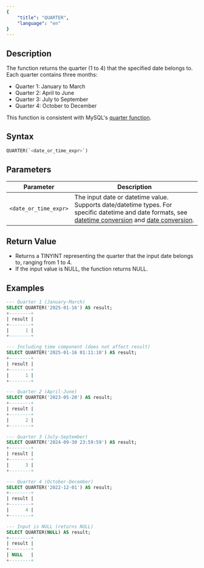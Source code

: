 ```yaml
---
{
    "title": "QUARTER",
    "language": "en"
}
---
```


## Description

The function returns the quarter (1 to 4) that the specified date belongs to. Each quarter contains three months:
- Quarter 1: January to March
- Quarter 2: April to June
- Quarter 3: July to September
- Quarter 4: October to December

This function is consistent with MySQL's [quarter function](https://dev.mysql.com/doc/refman/8.4/en/date-and-time-functions.html#function_quarter).

## Syntax

```sql
QUARTER(`<date_or_time_expr>`)
```

## Parameters

| Parameter | Description |
| --------- | ----------- |
| `<date_or_time_expr>` | The input date or datetime value. Supports date/datetime types. For specific datetime and date formats, see [datetime conversion](../../../../../docs/sql-manual/basic-element/sql-data-types/conversion/datetime-conversion) and [date conversion](../../../../../docs/sql-manual/basic-element/sql-data-types/conversion/date-conversion). |

## Return Value

- Returns a TINYINT representing the quarter that the input date belongs to, ranging from 1 to 4.
- If the input value is NULL, the function returns NULL.

## Examples

```sql
--- Quarter 1 (January-March)
SELECT QUARTER('2025-01-16') AS result;
+--------+
| result |
+--------+
|      1 |
+--------+

--- Including time component (does not affect result)
SELECT QUARTER('2025-01-16 01:11:10') AS result;
+--------+
| result |
+--------+
|      1 |
+--------+

--- Quarter 2 (April-June)
SELECT QUARTER('2023-05-20') AS result;
+--------+
| result |
+--------+
|      2 |
+--------+

--- Quarter 3 (July-September)
SELECT QUARTER('2024-09-30 23:59:59') AS result;
+--------+
| result |
+--------+
|      3 |
+--------+

--- Quarter 4 (October-December)
SELECT QUARTER('2022-12-01') AS result;
+--------+
| result |
+--------+
|      4 |
+--------+

--- Input is NULL (returns NULL)
SELECT QUARTER(NULL) AS result;
+--------+
| result |
+--------+
| NULL   |
+--------+
```